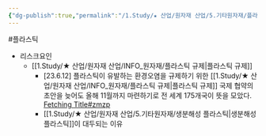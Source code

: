 ```yaml
---
{"dg-publish":true,"permalink":"/1.Study/★ 산업/원자재 산업/5.기타원자재/플라스틱/","created":"2023-06-12T11:42:10.571+09:00","updated":"2025-06-26T15:42:56.458+09:00"}
---
```


#플라스틱


- 리스크요인
	- [[1.Study/★ 산업/원자재 산업/INFO_원자재/플라스틱 규제\|플라스틱 규제]]
		- [23.6.12] 플라스틱이 유발하는 환경오염을 규제하기 위한 [[1.Study/★ 산업/원자재 산업/INFO_원자재/플라스틱 규제\|플라스틱 규제]] 국제 협약의 초안을 늦어도 올해 11월까지 마련하기로 전 세계 175개국이 뜻을 모았다. [Fetching Title#zmzp](https://www.yna.co.kr/view/AKR20230603004300081?input=1195m)
		- [[1.Study/★ 산업/원자재 산업/5.기타원자재/생분해성 플라스틱\|생분해성 플라스틱]]이 대두되는 이유
